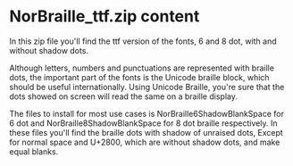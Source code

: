 # NorBraille_ttf.zip content

In this zip file you'll find the ttf version of the fonts, 6 and 8 dot, with and without shadow dots.

Although letters, numbers and punctuations are represented with braille dots, the important part of the fonts is the Unicode braille block, which should be useful internationally. Using Unicode Braille, you're sure that the dots showed on screen will read the same on a braille display.

The files to install for most use cases is NorBraille6ShadowBlankSpace for 6 dot and NorBraille8ShadowBlankSpace for 8 dot braille respectively. In these files you'll find the braille dots with shadow of unraised dots, Except for normal space and U+2800, which are without shadow dots, and make equal blanks.
